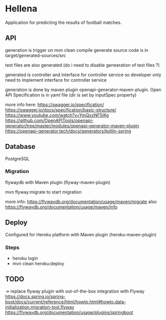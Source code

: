 # Hellena

Application for predicting the results of football matches.

## API

generation is trigger on mvn clean compile
generate source code is in target/generated-sources/src

test files are also generated (do i need to disable geneeration of test files ?)

generated is controller and interface for controller service
so developer only need to implement interface for controller service

generation is done by maven plugin openapi-generator-maven-plugin.
Open APi Specification is in yaml file (dir is set by inputSpec property)

more info here:
https://swagger.io/specification/
https://swagger.io/docs/specification/basic-structure/
https://www.youtube.com/watch?v=YmQyzNF5iKg
https://github.com/OpenAPITools/openapi-generator/tree/master/modules/openapi-generator-maven-plugin
https://openapi-generator.tech/docs/generators/kotlin-spring

## Database

PostgreSQL

### Migration

flywaydb with Maven plugin (flyway-maven-plugin)

mvn flyway:migrate to start migration

more info: https://flywaydb.org/documentation/usage/maven/migrate
also
https://flywaydb.org/documentation/usage/maven/info


## Deploy

Configured for Heroku platform with Maven plugin (heroku-maven-plugin)

### Steps
* heroku login
* mvn clean heroku:deploy

## TODO

-> replace flyway plugin with out-of-the-box integration with Flyway
https://docs.spring.io/spring-boot/docs/current/reference/html/howto.html#howto.data-initialization.migration-tool.flyway
https://flywaydb.org/documentation/usage/plugins/springboot
